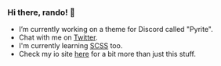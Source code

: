 ### Hi there, rando! 👋

- I’m currently working on a theme for Discord called "Pyrite".
- Chat with me on [Twitter](https://twitter.com/LeafyLuigi).
- I'm currently learning [SCSS](https://sass-lang.com/documentation/syntax) too.
- Check my io site [here](https://leafyluigi.github.io) for a bit more than just this stuff.

